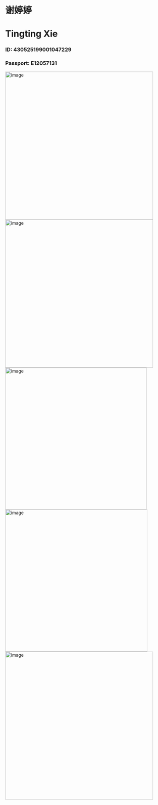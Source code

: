 # 谢婷婷 
# Tingting Xie

### ID: 430525199001047229
### Passport: E12057131

<img width="468" alt="image" src="https://user-images.githubusercontent.com/124218511/216201863-bd2fba64-428d-4464-a043-4d9e11af28ea.png">
<img width="468" alt="image" src="https://user-images.githubusercontent.com/124218511/216201809-b98ad508-4905-446f-8b02-a11d96269370.png">
<img width="448" alt="image" src="https://user-images.githubusercontent.com/124218511/216201889-f28fbeba-c8a7-429b-8b72-a0cf7f6df422.png">
<img width="450" alt="image" src="https://user-images.githubusercontent.com/124218511/216201909-4383fdd0-cc34-4b4c-82c2-077ccb77ba4d.png">
<img width="468" alt="image" src="https://user-images.githubusercontent.com/124218511/216201828-9a05ac08-86c4-434c-aa80-81655a7c40f6.png">

